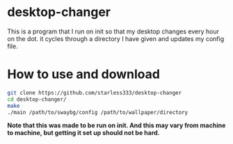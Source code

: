 # desktop-changer
This is a program that I run on init so that my desktop changes every hour on the dot. it cycles through a directory I have given and updates my config file.

# How to use and download 
```bash
git clone https://github.com/starless333/desktop-changer
cd desktop-changer/
make
./main /path/to/swaybg/config /path/to/wallpaper/directory
```
**Note that this was made to be run on init. And this may vary from machine to machine, but getting it set up should not be hard.**
